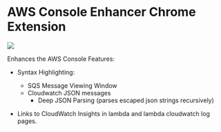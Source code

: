 # AWS Console Enhancer Chrome Extension

![](https://i.giphy.com/media/10nMEclFWTPCp2/giphy-downsized.gif)

Enhances the AWS Console
Features:

- Syntax Highlighting:
    - SQS Message Viewing Window
    - Cloudwatch JSON messages 
        - Deep JSON Parsing (parses escaped json strings recursively)

- Links to CloudWatch Insights in lambda and lambda cloudwatch log pages.  
